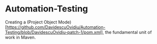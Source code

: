 # Automation-Testing

Creating a (Project Object Mode)[https://github.com/DavidescuOvidiu/Automation-Testing/blob/DavidescuOvidiu-patch-1/pom.xml], the fundamental unit of work in Maven.
